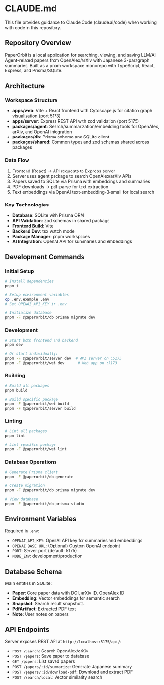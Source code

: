 # CLAUDE.md

This file provides guidance to Claude Code (claude.ai/code) when working with code in this repository.

## Repository Overview

PaperOrbit is a local application for searching, viewing, and saving LLM/AI Agent-related papers from OpenAlex/arXiv with Japanese 3-paragraph summaries. Built as a pnpm workspace monorepo with TypeScript, React, Express, and Prisma/SQLite.

## Architecture

### Workspace Structure
- **apps/web**: Vite + React frontend with Cytoscape.js for citation graph visualization (port 5173)
- **apps/server**: Express REST API with zod validation (port 5175)
- **packages/agent**: Search/summarization/embedding tools for OpenAlex, arXiv, and OpenAI integration
- **packages/db**: Prisma schema and SQLite client
- **packages/shared**: Common types and zod schemas shared across packages

### Data Flow
1. Frontend (React) → API requests to Express server
2. Server uses agent package to search OpenAlex/arXiv APIs
3. Papers saved to SQLite via Prisma with embeddings and summaries
4. PDF downloads → pdf-parse for text extraction
5. Text embeddings via OpenAI text-embedding-3-small for local search

### Key Technologies
- **Database**: SQLite with Prisma ORM
- **API Validation**: zod schemas in shared package
- **Frontend Build**: Vite
- **Backend Dev**: tsx watch mode
- **Package Manager**: pnpm workspaces
- **AI Integration**: OpenAI API for summaries and embeddings

## Development Commands

### Initial Setup
```bash
# Install dependencies
pnpm i

# Setup environment variables
cp .env.example .env
# Set OPENAI_API_KEY in .env

# Initialize database
pnpm -F @paperorbit/db prisma migrate dev
```

### Development
```bash
# Start both frontend and backend
pnpm dev

# Or start individually:
pnpm -F @paperorbit/server dev  # API server on :5175
pnpm -F @paperorbit/web dev      # Web app on :5173
```

### Building
```bash
# Build all packages
pnpm build

# Build specific package
pnpm -F @paperorbit/web build
pnpm -F @paperorbit/server build
```

### Linting
```bash
# Lint all packages
pnpm lint

# Lint specific package
pnpm -F @paperorbit/web lint
```

### Database Operations
```bash
# Generate Prisma client
pnpm -F @paperorbit/db generate

# Create migration
pnpm -F @paperorbit/db prisma migrate dev

# View database
pnpm -F @paperorbit/db prisma studio
```

## Environment Variables

Required in `.env`:
- `OPENAI_API_KEY`: OpenAI API key for summaries and embeddings
- `OPENAI_BASE_URL`: (Optional) Custom OpenAI endpoint
- `PORT`: Server port (default: 5175)
- `NODE_ENV`: development/production

## Database Schema

Main entities in SQLite:
- **Paper**: Core paper data with DOI, arXiv ID, OpenAlex ID
- **Embedding**: Vector embeddings for semantic search
- **Snapshot**: Search result snapshots
- **PdfArtifact**: Extracted PDF text
- **Note**: User notes on papers

## API Endpoints

Server exposes REST API at `http://localhost:5175/api/`:
- `POST /search`: Search OpenAlex/arXiv
- `POST /papers`: Save paper to database
- `GET /papers`: List saved papers
- `POST /papers/:id/summarize`: Generate Japanese summary
- `POST /papers/:id/download-pdf`: Download and extract PDF
- `POST /search/local`: Vector similarity search